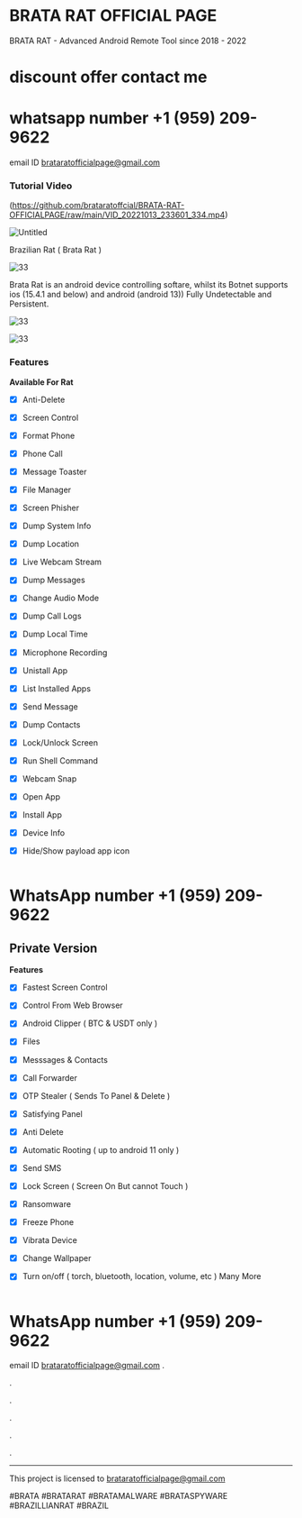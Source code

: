# BRATA RAT OFFICIAL PAGE
BRATA RAT  - Advanced Android Remote Tool since 2018 - 2022
# discount offer contact me 
# whatsapp number +1 (959) 209-9622
email ID 
brataratofficialpage@gmail.com

### Tutorial Video
(https://github.com/brataratoffcial/BRATA-RAT-OFFICIALPAGE/raw/main/VID_20221013_233601_334.mp4)
 

![Untitled](https://i.imgur.com/OiUOU2n.jpg)

Brazilian Rat ( Brata Rat )


![33](https://i.imgur.com/1rjXlPY.jpg)


Brata Rat is an android device controlling softare, whilst its Botnet supports ios (15.4.1 and below) and android (android 13))
Fully Undetectable and Persistent.


![33](https://i.imgur.com/7XtV8zl.jpg)


![33](https://i.imgur.com/9pWV0KP.jpg)

### Features

**Available For Rat**

- [x] Anti-Delete 
- [x] Screen Control 
- [x] Format Phone 
- [x] Phone Call
- [x] Message Toaster
- [x] File Manager 
- [x] Screen Phisher 
- [x] Dump System Info
- [x] Dump Location
- [x] Live Webcam Stream
- [x] Dump Messages
- [x] Change Audio Mode
- [x] Dump Call Logs
- [x] Dump Local Time
- [x] Microphone Recording
- [x] Unistall App
- [x] List Installed Apps
- [x] Send Message
- [x] Dump Contacts
- [x] Lock/Unlock Screen
- [x] Run Shell Command
- [x] Webcam Snap
- [x] Open App
- [x] Install App
- [x] Device Info
- [x] Hide/Show payload app icon 



```

```
# WhatsApp number +1 (959) 209-9622

<!-- PRIVATE VERSION -->
## Private Version


**Features**

- [x] Fastest Screen Control
- [x] Control From Web Browser
- [x] Android Clipper ( BTC & USDT only )
- [x] Files
- [x] Messsages & Contacts
- [x] Call Forwarder
- [x] OTP Stealer ( Sends To Panel & Delete )
- [x] Satisfying Panel
- [x] Anti  Delete
- [x] Automatic Rooting ( up to android 11 only )
- [x] Send SMS
- [x] Lock Screen ( Screen On But cannot Touch )
- [x] Ransomware
- [x] Freeze Phone
- [x] Vibrata Device
- [x] Change Wallpaper
- [x] Turn on/off ( torch, bluetooth, location, volume, etc )
Many More


```

``` 
# WhatsApp number +1 (959) 209-9622

email ID brataratofficialpage@gmail.com
.

.

.

.

.

.

--------------

This project is licensed to brataratofficialpage@gmail.com

#BRATA #BRATARAT #BRATAMALWARE #BRATASPYWARE #BRAZILLIANRAT #BRAZIL
